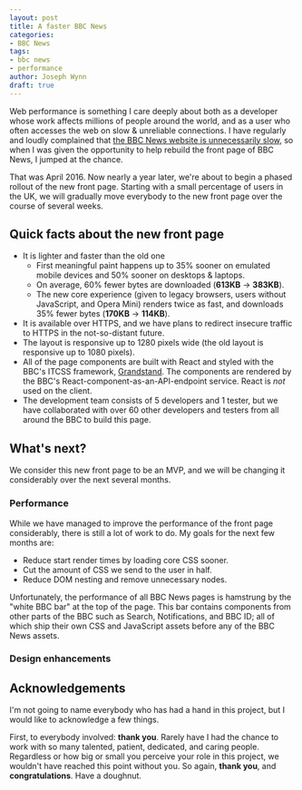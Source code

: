 ```yaml
---
layout: post
title: A faster BBC News
categories:
- BBC News
tags:
- bbc news
- performance
author: Joseph Wynn
draft: true
---
```


Web performance is something I care deeply about both as a developer whose work affects millions of people around the world, and as a user who often accesses the web on slow & unreliable connections. I have regularly and loudly complained that [the BBC News website is unnecessarily slow](/redefining-the-bcc-news-core-experience/), so when I was given the opportunity to help rebuild the front page of BBC News, I jumped at the chance.

That was April 2016. Now nearly a year later, we're about to begin a phased rollout of the new front page. Starting with a small percentage of users in the UK, we will gradually move everybody to the new front page over the course of several weeks.

## Quick facts about the new front page

* It is lighter and faster than the old one
  * First meaningful paint happens up to 35% sooner on emulated mobile devices and 50% sooner on desktops & laptops.
  * On average, 60% fewer bytes are downloaded (**613KB** -> **383KB**).
  * The new core experience (given to legacy browsers, users without JavaScript, and Opera Mini) renders twice as fast, and downloads 35% fewer bytes (**170KB** -> **114KB**).
* It is available over HTTPS, and we have plans to redirect insecure traffic to HTTPS in the not-so-distant future.
* The layout is responsive up to 1280 pixels wide (the old layout is responsive up to 1080 pixels).
* All of the page components are built with React and styled with the BBC's ITCSS framework, [Grandstand](https://medium.com/@shaunbent/css-at-bbc-sport-part-1-bab546184e66). The components are rendered by the BBC's React-component-as-an-API-endpoint service. React is _not_ used on the client.
* The development team consists of 5 developers and 1 tester, but we have collaborated with over 60 other developers and testers from all around the BBC to build this page.

## What's next?

We consider this new front page to be an MVP, and we will be changing it considerably over the next several months.

### Performance

While we have managed to improve the performance of the front page considerably, there is still a lot of work to do. My goals for the next few months are:

* Reduce start render times by loading core CSS sooner.
* Cut the amount of CSS we send to the user in half.
* Reduce DOM nesting and remove unnecessary nodes.

Unfortunately, the performance of all BBC News pages is hamstrung by the "white BBC bar" at the top of the page. This bar contains components from other parts of the BBC such as Search, Notifications, and BBC ID; all of which ship their own CSS and JavaScript assets before any of the BBC News assets.

### Design enhancements

<!--more-->

## Acknowledgements

I'm not going to name everybody who has had a hand in this project, but I would like to acknowledge a few things.

First, to everybody involved: **thank you**. Rarely have I had the chance to work with so many talented, patient, dedicated, and caring people. Regardless or how big or small you perceive your role in this project, we wouldn't have reached this point without you. So again, **thank you**, and **congratulations**. Have a doughnut.
